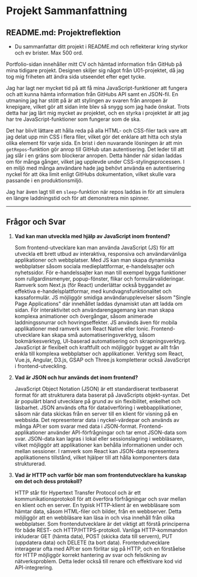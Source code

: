 # Projekt Sammanfattning

## README.md: Projektreflektion

- Du sammanfattar ditt projekt i README.md och reflekterar kring styrkor och ev brister. Max 500 ord.

Portfolio-sidan innehåller mitt CV och hämtad information från GitHub på mina tidigare projekt. Designen skiljer sig något från U01-projektet, då jag tog mig friheten att ändra sida utseendet efter eget tycke.

Jag har lagt ner mycket tid på att få mina JavaScript-funktioner att fungera och att kunna hämta information från GitHubs API samt en JSON-fil. En utmaning jag har stött på är att stylingen av svaren från anropen är knepigare, vilket gör att sidan inte blev så snygg som jag hade önskat. Trots detta har jag lärt mig mycket av projektet, och en styrka i projektet är att jag har tre JavaScript-funktioner som fungerar som de ska.

Det har blivit lättare att hålla reda på alla HTML- och CSS-filer tack vare att jag delat upp min CSS i flera filer, vilket gör det enklare att hitta och styla olika element för varje sida. En brist i den nuvarande lösningen är att min `getRepos`-funktion gör anrop till GitHub utan autentisering. Det leder till att jag slår i en gräns som blockerar anropen. Detta händer när sidan laddas om för många gånger, vilket jag upplevde under CSS-stylingsprocessen. I en miljö med många användare hade jag behövt använda en autentisering nyckel för att öka limit enligt GitHubs dokumentation, vilket skulle vara passande i en produktionsmiljö.

Jag har även lagt till en `sleep`-funktion när repos laddas in för att simulera en längre laddningstid och för att demonstrera min spinner.

---

## Frågor och Svar

1. **Vad kan man utveckla med hjälp av JavaScript inom frontend?**

   Som frontend-utvecklare kan man använda JavaScript (JS) för att utveckla ett brett utbud av interaktiva, responsiva och användarvänliga applikationer och webbplatser. Med JS kan man skapa dynamiska webbplatser såsom sociala medieplattformar, e-handelssajter och nyhetssidor. För e-handelssajter kan man till exempel bygga funktioner som rullgardinsmenyer, popup-fönster, flikar och formulärvalideringar. Ramverk som Next.js (för React) underlättar också byggandet av effektiva e-handelsplattformar, med kundvagnsfunktionalitet och kassaformulär. JS möjliggör smidiga användarupplevelser såsom "Single Page Applications" där innehållet laddas dynamiskt utan att ladda om sidan. För interaktivitet och användarengagemang kan man skapa komplexa animationer och övergångar, såsom animerade laddningssnurrar och hovringseffekter. JS används även för mobila applikationer med ramverk som React Native eller Ionic. Frontend-utvecklare kan skapa små automatiseringsverktyg, såsom bokmärkesverktyg, UI-baserad automatisering och skrapningsverktyg. JavaScript är flexibelt och kraftfullt och möjliggör bygget av allt från enkla till komplexa webbplatser och applikationer. Verktyg som React, Vue.js, Angular, D3.js, GSAP och Three.js kompletterar också JavaScript i frontend-utveckling.

2. **Vad är JSON och hur används det inom frontend?**

   JavaScript Object Notation (JSON) är ett standardiserat textbaserat format för att strukturera data baserat på JavaScripts objekt-syntax. Det är populärt bland utvecklare på grund av sin flexibilitet, enkelhet och läsbarhet. JSON används ofta för dataöverföring i webbapplikationer, såsom när data skickas från en server till en klient för visning på en webbsida. Det representerar data i nyckel-värdepar och används av många API:er som svarar med data i JSON-format. Frontend-applikationer använder API-förfrågningar och tar emot JSON-data som svar. JSON-data kan lagras i lokal eller sessionslagring i webbläsaren, vilket möjliggör att applikationer kan behålla informationen under och mellan sessioner. I ramverk som React kan JSON-data representera applikationens tillstånd, vilket hjälper till att hålla komponenters data strukturerad.

3. **Vad är HTTP och varför bör man som frontendutvecklare ha kunskap om det och dess protokoll?**

   HTTP står för Hypertext Transfer Protocol och är ett kommunikationsprotokoll för att överföra förfrågningar och svar mellan en klient och en server. En typisk HTTP-klient är en webbläsare som hämtar data, såsom HTML-filer och bilder, från en webbserver. Detta möjliggör att en webbläsare kan läsa in och visa innehåll från olika webbplatser. Som frontendutvecklare är det viktigt att förstå principerna för både REST- och HTTP/HTTPS-protokoll. Vanliga HTTP-kommandon inkluderar GET (hämta data), POST (skicka data till servern), PUT (uppdatera data) och DELETE (ta bort data). Frontendutvecklare interagerar ofta med API:er som förlitar sig på HTTP, och en förståelse för HTTP möjliggör korrekt hantering av svar och felsökning av nätverksproblem. Detta leder också till renare och effektivare kod vid API-integrering.